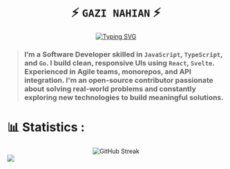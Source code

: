 <div align="center">

# ⚡ ` GAZI NAHIAN ` ⚡

[![Typing SVG](https://readme-typing-svg.herokuapp.com?font=Fira+Code&weight=700&size=24&pause=1000&center=true&color=39D353&lines=Software+Developer;Open+Source+Contributor;Problem+Solver)](https://git.io/typing-svg)

</div>

>### I’m a Software Developer skilled in `JavaScript`, `TypeScript`, and `Go`. I build clean, responsive UIs using `React`, `Svelte`. Experienced in Agile teams, monorepos, and API integration. I'm an open-source contributor passionate about solving real-world problems and constantly exploring new technologies to build meaningful solutions.
# 📊 Statistics :
<div align="center">
  <img  src="https://github-readme-streak-stats.herokuapp.com?user=Gazi2050&theme=github-dark&hide_border=true" alt="GitHub Streak" />
</div>
<img src="https://github-readme-activity-graph.vercel.app/graph?username=Gazi2050&theme=github-compact&area=true&hide_border=true&custom_title=Contribution%20graph"/>


